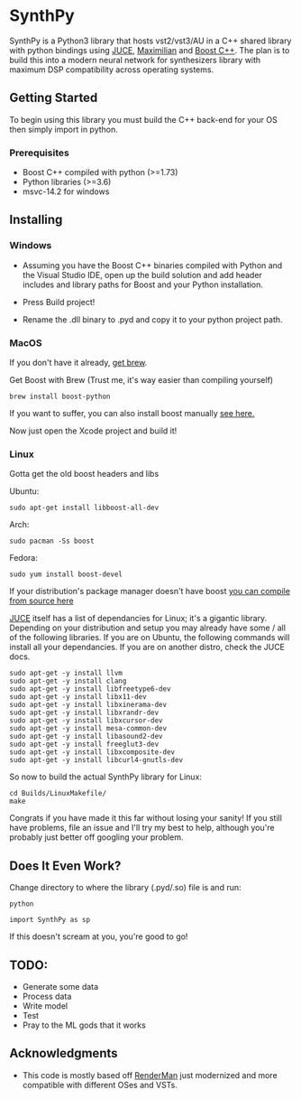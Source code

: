 # SynthPy

SynthPy is a Python3 library that hosts vst2/vst3/AU in a C++ shared library with python bindings using [JUCE](https://github.com/juce-framework/JUCE), [Maximilian](https://github.com/micknoise/Maximilian) and [Boost C++](https://www.boost.org/). The plan is to build this into a modern neural network for synthesizers library with maximum DSP compatibility across operating systems.

## Getting Started

To begin using this library you must build the C++ back-end for your OS then simply import in python.

### Prerequisites

* Boost C++ compiled with python (>=1.73)
* Python libraries (>=3.6)
* msvc-14.2 for windows

## Installing

### Windows

* Assuming you have the Boost C++ binaries compiled with Python and the Visual Studio IDE, open up the build solution and add header includes and library paths for Boost and your Python installation.

* Press Build project!

* Rename the .dll binary to .pyd and copy it to your python project path.


### MacOS

If you don't have it already, [get brew](https://brew.sh/).

Get Boost with Brew (Trust me, it's way easier than compiling yourself)
```
brew install boost-python
```

If you want to suffer, you can also install boost manually [see here.](https://www.boost.org/doc/libs/1_73_0/doc/html/quickbook/install.html)

Now just open the Xcode project and build it! 


### Linux

Gotta get the old boost headers and libs

Ubuntu:
```
sudo apt-get install libboost-all-dev
```

Arch:
```
sudo pacman -Ss boost
```

Fedora:
```
sudo yum install boost-devel
```

If your distribution's package manager doesn't have boost [you can compile from source here](https://www.boost.org/doc/libs/1_73_0/more/getting_started/unix-variants.html)

[JUCE](https://github.com/juce-framework/JUCE) itself has a list of dependancies for Linux; it's a gigantic library. Depending on your distribution and setup you may already have some / all of the following libraries. If you are on Ubuntu, the following commands will install all your dependancies. If you are on another distro, check the JUCE docs.

```
sudo apt-get -y install llvm
sudo apt-get -y install clang
sudo apt-get -y install libfreetype6-dev
sudo apt-get -y install libx11-dev
sudo apt-get -y install libxinerama-dev
sudo apt-get -y install libxrandr-dev
sudo apt-get -y install libxcursor-dev
sudo apt-get -y install mesa-common-dev
sudo apt-get -y install libasound2-dev
sudo apt-get -y install freeglut3-dev
sudo apt-get -y install libxcomposite-dev
sudo apt-get -y install libcurl4-gnutls-dev
```


So now to build the actual SynthPy library for Linux:
```
cd Builds/LinuxMakefile/
make
```

Congrats if you have made it this far without losing your sanity! If you still have problems, file an issue and I'll try my best to help, although you're probably just better off googling your problem.

## Does It Even Work?

Change directory to where the library (.pyd/.so) file is and run:
```
python
```
```
import SynthPy as sp
```
If this doesn't scream at you, you're good to go!

## TODO:
* Generate some data
* Process data
* Write model
* Test
* Pray to the ML gods that it works


## Acknowledgments

* This code is mostly based off [RenderMan](https://github.com/fedden/RenderMan/blob/master/README.md) just modernized and more compatible with different OSes and VSTs.